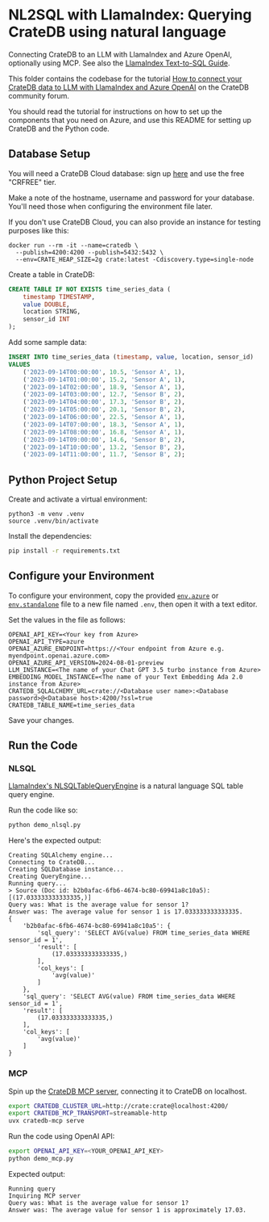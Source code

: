 # NL2SQL with LlamaIndex: Querying CrateDB using natural language

Connecting CrateDB to an LLM with LlamaIndex and Azure OpenAI,
optionally using MCP. See also the [LlamaIndex Text-to-SQL Guide].

This folder contains the codebase for the tutorial 
[How to connect your CrateDB data to LLM with LlamaIndex and Azure OpenAI]
on the CrateDB community forum.

You should read the tutorial for instructions on how to set up the components
that you need on Azure, and use this README for setting up CrateDB and the
Python code.

## Database Setup

You will need a CrateDB Cloud database: sign up [here](https://console.cratedb.cloud/) and use the free "CRFREE" tier.

Make a note of the hostname, username and password for your database.  You'll need those when configuring the environment file later.

If you don't use CrateDB Cloud, you can also provide an instance for testing
purposes like this:

```shell
docker run --rm -it --name=cratedb \
  --publish=4200:4200 --publish=5432:5432 \
  --env=CRATE_HEAP_SIZE=2g crate:latest -Cdiscovery.type=single-node
```

Create a table in CrateDB:

```sql
CREATE TABLE IF NOT EXISTS time_series_data (
    timestamp TIMESTAMP,
    value DOUBLE,
    location STRING,
    sensor_id INT
);
```

Add some sample data:

```sql
INSERT INTO time_series_data (timestamp, value, location, sensor_id)
VALUES
    ('2023-09-14T00:00:00', 10.5, 'Sensor A', 1),
    ('2023-09-14T01:00:00', 15.2, 'Sensor A', 1),
    ('2023-09-14T02:00:00', 18.9, 'Sensor A', 1),
    ('2023-09-14T03:00:00', 12.7, 'Sensor B', 2),
    ('2023-09-14T04:00:00', 17.3, 'Sensor B', 2),
    ('2023-09-14T05:00:00', 20.1, 'Sensor B', 2),
    ('2023-09-14T06:00:00', 22.5, 'Sensor A', 1),
    ('2023-09-14T07:00:00', 18.3, 'Sensor A', 1),
    ('2023-09-14T08:00:00', 16.8, 'Sensor A', 1),
    ('2023-09-14T09:00:00', 14.6, 'Sensor B', 2),
    ('2023-09-14T10:00:00', 13.2, 'Sensor B', 2),
    ('2023-09-14T11:00:00', 11.7, 'Sensor B', 2);
```

## Python Project Setup

Create and activate a virtual environment:

```shell
python3 -m venv .venv
source .venv/bin/activate
```

Install the dependencies:

```bash
pip install -r requirements.txt
```

## Configure your Environment

To configure your environment, copy the provided [`env.azure`](./env.azure) or [`env.standalone`](./env.standalone) file to a new file named `.env`, then open it with a text editor.

Set the values in the file as follows:

```
OPENAI_API_KEY=<Your key from Azure>
OPENAI_API_TYPE=azure
OPENAI_AZURE_ENDPOINT=https://<Your endpoint from Azure e.g. myendpoint.openai.azure.com>
OPENAI_AZURE_API_VERSION=2024-08-01-preview
LLM_INSTANCE=<The name of your Chat GPT 3.5 turbo instance from Azure>
EMBEDDING_MODEL_INSTANCE=<The name of your Text Embedding Ada 2.0 instance from Azure>
CRATEDB_SQLALCHEMY_URL=crate://<Database user name>:<Database password>@<Database host>:4200/?ssl=true
CRATEDB_TABLE_NAME=time_series_data
```

Save your changes. 

## Run the Code

### NLSQL

[LlamaIndex's NLSQLTableQueryEngine] is a natural language SQL table query engine.

Run the code like so:
```bash
python demo_nlsql.py
```

Here's the expected output:
```text
Creating SQLAlchemy engine...
Connecting to CrateDB...
Creating SQLDatabase instance...
Creating QueryEngine...
Running query...
> Source (Doc id: b2b0afac-6fb6-4674-bc80-69941a8c10a5): [(17.033333333333335,)]
Query was: What is the average value for sensor 1?
Answer was: The average value for sensor 1 is 17.033333333333335.
{
    'b2b0afac-6fb6-4674-bc80-69941a8c10a5': {
        'sql_query': 'SELECT AVG(value) FROM time_series_data WHERE sensor_id = 1', 
        'result': [
            (17.033333333333335,)
        ], 
        'col_keys': [
            'avg(value)'
        ]
    }, 
    'sql_query': 'SELECT AVG(value) FROM time_series_data WHERE sensor_id = 1', 
    'result': [
        (17.033333333333335,)
    ], 
    'col_keys': [
        'avg(value)'
    ]
}
```

### MCP

Spin up the [CrateDB MCP server], connecting it to CrateDB on localhost.
```bash
export CRATEDB_CLUSTER_URL=http://crate:crate@localhost:4200/
export CRATEDB_MCP_TRANSPORT=streamable-http
uvx cratedb-mcp serve
```

Run the code using OpenAI API:
```bash
export OPENAI_API_KEY=<YOUR_OPENAI_API_KEY>
python demo_mcp.py
```
Expected output:
```text
Running query
Inquiring MCP server
Query was: What is the average value for sensor 1?
Answer was: The average value for sensor 1 is approximately 17.03.
```


[CrateDB MCP server]: https://cratedb.com/docs/guide/integrate/mcp/cratedb-mcp.html
[How to connect your CrateDB data to LLM with LlamaIndex and Azure OpenAI]: https://community.cratedb.com/t/how-to-connect-your-cratedb-data-to-llm-with-llamaindex-and-azure-openai/1612
[LlamaIndex's NLSQLTableQueryEngine]: https://docs.llamaindex.ai/en/stable/api_reference/query_engine/NL_SQL_table/
[LlamaIndex Text-to-SQL Guide]: https://docs.llamaindex.ai/en/stable/examples/index_structs/struct_indices/SQLIndexDemo/
